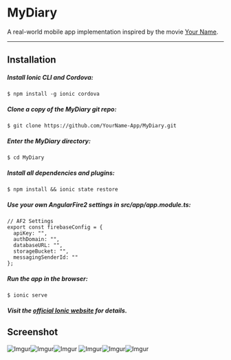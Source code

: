 MyDiary
===================

A real-world mobile app implementation inspired by the movie [Your Name][1].

----------


## Installation

##### Install Ionic CLI and Cordova:
```
$ npm install -g ionic cordova
```

##### Clone a copy of the MyDiary git repo:
```
$ git clone https://github.com/YourName-App/MyDiary.git
```

##### Enter the MyDiary directory:
```
$ cd MyDiary
```

##### Install all dependencies and plugins:
```
$ npm install && ionic state restore
```

##### Use your own AngularFire2 settings in src/app/app.module.ts:
```
// AF2 Settings
export const firebaseConfig = {
  apiKey: "",
  authDomain: "",
  databaseURL: "",
  storageBucket: "",
  messagingSenderId: ""
};
```

##### Run the app in the browser:
```
$ ionic serve
```

##### Visit the [official Ionic website][2] for details.


## Screenshot

![Imgur](http://i.imgur.com/3Wq7edK.png)![Imgur](http://i.imgur.com/8Mt07UH.png)![Imgur](http://i.imgur.com/aiTtn0S.png)
![Imgur](http://i.imgur.com/3SXD324.png)![Imgur](http://i.imgur.com/hT77d5e.png)![Imgur](http://i.imgur.com/8qMaQlp.png)


[1]: http://www.kiminona.com/index.html
[2]: http://ionicframework.com/docs/v2/setup/installation/

